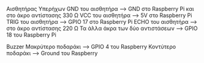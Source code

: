 Αισθητήρας Υπερήχων
GND του αισθητήρα –> GND στο Raspberry Pi και στο άκρο αντίστασης 330 Ω
VCC του αισθητήρα –> 5V στο Raspberry Pi
TRIG του αισθητήρα –> GPIO 17 στο Raspberry Pi
ECHO του αισθητήρα –> στο άκρο αντίστασης 220 Ω
Τα άλλα άκρα των δύο αντιστάσεων –> GPIO 18 του Raspberry Pi

Buzzer
Μακρύτερο ποδαράκι –> GPIO 4 του Raspberry
Κοντύτερο ποδαράκι –> Ground του Raspberry
